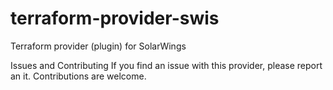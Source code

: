 # terraform-provider-swis
Terraform provider (plugin) for SolarWings

Issues and Contributing
If you find an issue with this provider, please report an it. Contributions are welcome.